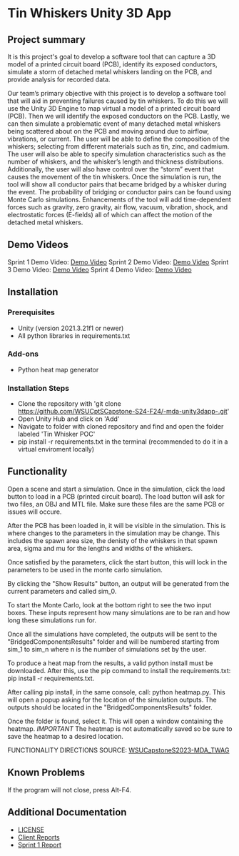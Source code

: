 # Tin Whiskers Unity 3D App

## Project summary

It is this project's goal to develop a software tool that can capture a 3D model of a printed circuit board (PCB), identify its exposed conductors, simulate a storm of detached metal whiskers landing on the PCB, and provide analysis for recorded data.

Our team’s primary objective with this project is to develop a software tool that will aid in preventing failures caused by tin whiskers. To do this we will use the Unity 3D Engine to map virtual a model of a printed circuit board (PCB). Then we will identify the exposed conductors on the PCB. Lastly, we can then simulate a problematic event of many detached metal whiskers being scattered about on the PCB and moving around due to airflow, vibrations, or current. The user will be able to define the composition of the whiskers; selecting from different materials such as tin, zinc, and cadmium. The user will also be able to specify simulation characteristics such as the number of whiskers, and the whisker’s length and thickness distributions. Additionally, the user will also have control over the “storm” event that causes the movement of the tin whiskers. Once the simulation is run, the tool will show all conductor pairs that became bridged by a whisker during the event. The probability of bridging or conductor pairs can be found using Monte Carlo simulations. Enhancements of the tool will add time-dependent forces such as gravity, zero gravity, air flow, vacuum, vibration, shock, and electrostatic forces (E-fields) all of which can affect the motion of the detached metal whiskers.

## Demo Videos
Sprint 1 Demo Video: [Demo Video](https://youtu.be/HgCC78tZCsM)
Sprint 2 Demo Video: [Demo Video](https://youtu.be/hJ81NFluXlo)
Sprint 3 Demo Video: [Demo Video]()
Sprint 4 Demo Video: [Demo Video]()

## Installation

### Prerequisites

* Unity (version 2021.3.21f1 or newer)
* All python libraries in requirements.txt

### Add-ons

* Python heat map generator

### Installation Steps

* Clone the repository with 'git clone https://github.com/WSUCptSCapstone-S24-F24/-mda-unity3dapp-.git'
* Open Unity Hub and click on 'Add'
* Navigate to folder with cloned repository and find and open the folder labeled 'Tin Whisker POC'
* pip install -r requirements.txt in the terminal (recommended to do it in a virtual enviroment locally)

## Functionality

Open a scene and start a simulation. Once in the simulation, click the load button to load in a PCB (printed circuit board). The load button will ask for two files, an OBJ and MTL file. Make sure these files are the same PCB or issues will occure.

After the PCB has been loaded in, it will be visible in the simulation. This is where changes to the parameters in the simulation may be change. This includes the spawn area size, the denisty of the whiskers in that spawn area, sigma and mu for the lengths and widths of the whiskers.

Once satisfied by the parameters, click the start button, this will lock in the parameters to be used in the monte carlo simulation.

By clicking the "Show Results" button, an output will be generated from the current parameters and called sim_0.

To start the Monte Carlo, look at the bottom right to see the two input boxes. These inputs represent how many simulations are to be ran and how long these simulations run for.

Once all the simulations have completed, the outputs will be sent to the "BridgedComponentsResults" folder and will be numbered starting from sim_1 to sim_n where n is the number of simulations set by the user.

To produce a heat map from the results, a valid python install must be downloaded. After this, use the pip command to install the requirements.txt: pip install -r requirements.txt.

After calling pip install, in the same console, call: python heatmap.py. This will open a popup asking for the location of the simulation outputs. The outputs should be located in the "BridgedComponentsResults" folder.

Once the folder is found, select it. This will open a window containing the heatmap. *IMPORTANT* The heatmap is not automatically saved so be sure to save the heatmap to a desired location.

FUNCTIONALITY DIRECTIONS SOURCE: [WSUCapstoneS2023-MDA_TWAG](https://github.com/WSUCapstoneS2023/MDA_TWAG)

## Known Problems

If the program will not close, press Alt-F4.

## Additional Documentation
  * [LICENSE](LICENSE.txt)
  * [Client Reports](ClientReports.md)
  * [Sprint 1 Report](Sprint1Report.md)
